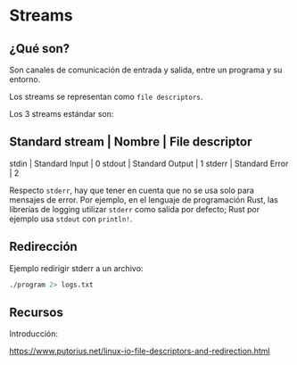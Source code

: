# Streams

## ¿Qué son?

Son canales de comunicación de entrada y salida, entre un programa y su entorno.

Los streams se representan como `file descriptors`.

Los 3 streams estándar son:

Standard stream | Nombre          | File descriptor
---------------------------------------------------
stdin           | Standard Input  | 0
stdout          | Standard Output | 1
stderr          | Standard Error  | 2

Respecto `stderr`, hay que tener en cuenta que no se usa solo para mensajes de error. Por ejemplo, en el lenguaje de programación Rust, las librerías de logging utilizar `stderr` como salida por defecto; Rust por ejemplo usa `stdout` con `println!`.

## Redirección

Ejemplo redirigir stderr a un archivo:

```bash
./program 2> logs.txt
```

## Recursos

Introducción:

<https://www.putorius.net/linux-io-file-descriptors-and-redirection.html>

